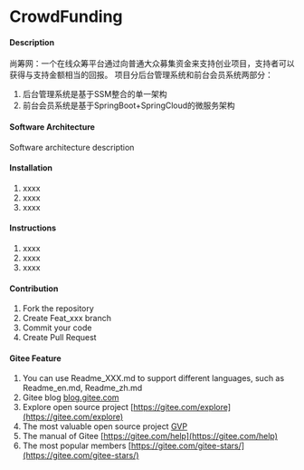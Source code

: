 # CrowdFunding

#### Description
尚筹网：一个在线众筹平台通过向普通大众募集资金来支持创业项目，支持者可以获得与支持金额相当的回报。
项目分后台管理系统和前台会员系统两部分：
1. 后台管理系统是基于SSM整合的单一架构
2. 前台会员系统是基于SpringBoot+SpringCloud的微服务架构

#### Software Architecture
Software architecture description

#### Installation

1.  xxxx
2.  xxxx
3.  xxxx

#### Instructions

1.  xxxx
2.  xxxx
3.  xxxx

#### Contribution

1.  Fork the repository
2.  Create Feat_xxx branch
3.  Commit your code
4.  Create Pull Request


#### Gitee Feature

1.  You can use Readme\_XXX.md to support different languages, such as Readme\_en.md, Readme\_zh.md
2.  Gitee blog [blog.gitee.com](https://blog.gitee.com)
3.  Explore open source project [https://gitee.com/explore](https://gitee.com/explore)
4.  The most valuable open source project [GVP](https://gitee.com/gvp)
5.  The manual of Gitee [https://gitee.com/help](https://gitee.com/help)
6.  The most popular members  [https://gitee.com/gitee-stars/](https://gitee.com/gitee-stars/)
